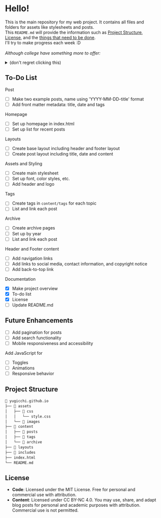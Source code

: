 # Hello!

This is the main repository for my web project. It contains all files and folders for assets like stylesheets and posts.  
This `README.md` will provide the information such as [Project Structure](#project-structure), [License](#license), and the [things that need to be done](#to-do-list).  
I'll try to make progress each week :D<br><br>
*Although college have something more to offer:*<details><summary>(don't regret clicking this)</summary><img src="/assets/images/importan-notis.jpg" width="100"></details>

## To-Do List
Post
- [ ] Make two example posts, name using 'YYYY-MM-DD-title' format
- [ ] Add front matter metadata: title, date and tags
      
Homepage
- [ ] Set up homepage in index.html
- [ ] Set up list for recent posts
      
Layouts
- [ ] Create base layout including header and footer layout
- [ ] Create post layout including title, date and content
      
Assets and Styling
- [ ] Create main stylesheet
- [ ] Set up font, color styles, etc.
- [ ] Add header and logo
      
Tags
- [ ] Create tags in `content/tags` for each topic
- [ ] List and link each post
      
Archive
- [ ] Create archive pages
- [ ] Set up by year
- [ ] List and link each post
      
Header and Footer content
- [ ] Add navigation links
- [ ] Add links to social media, contact information, and copyright notice
- [ ] Add back-to-top link
      
Documentation
- [x] Make project overview
- [x] To-do list
- [x] License
- [ ] Update README.md

## Future Enhancements
- [ ] Add pagination for posts
- [ ] Add search functionality
- [ ] Mobile responsiveness and accessibility
      
Add JavaScript for 
- [ ] Toggles
- [ ] Animations
- [ ] Responsive behavior

## Project Structure
```markdown
📁 yugicchi.github.io
├── 📁 assets
│   ├── 📁 css
│   │   └── style.css
│   └── 📁 images
├── 📁 content
│   ├── 📁 posts
│   ├── 📁 tags
│   └── 📁 archive
├── 📁 layouts
├── 📁 includes
├── index.html
└── README.md
```
</details>


## License
- **Code**: Licensed under the MIT License. Free for personal and commercial use with attribution.
- **Content**: Licensed under CC BY-NC 4.0. You may use, share, and adapt blog posts for personal and academic purposes with attribution. Commercial use is not permitted.
